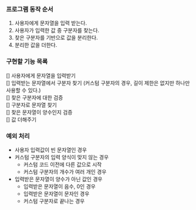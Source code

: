 ### 프로그램 동작 순서

1. 사용자에게 문자열을 입력 받는다.
2. 사용자가 입력한 값 중 구분자를 찾는다.
3. 찾은 구분자를 기반으로 값을 분리한다.
4. 분리한 값을 더한다.

### 구현할 기능 목록

[] 사용자에게 문자열을 입력받기 <br />
[] 입력받는 문자열에서 구분자 찾기 (커스텀 구분자의 경우, 길이 제한은 없지만 하나만 사용할 수 있다.) <br />
[] 찾은 구분자에 대한 검증 <br />
[] 구분자로 문자열 찾기 <br />
[] 찾은 문자열이 양수인지 검증 <br />
[] 값 더해주기

### 예외 처리

- 사용자 입력값이 빈 문자열인 경우
- 커스텀 구분자의 입력 양식이 맞지 않는 경우
  - 커스텀 코드 이전에 다른 값으로 시작
  - 커스텀 구분자의 개수가 여러 개인 경우
- 입력받은 문자열이 양수가 아닌 값인 경우
  - 입력받은 문자열이 음수, 0인 경우
  - 입력받은 문자열이 문자인 경우
  - 커스텀 구분자로 끝나는 경우
